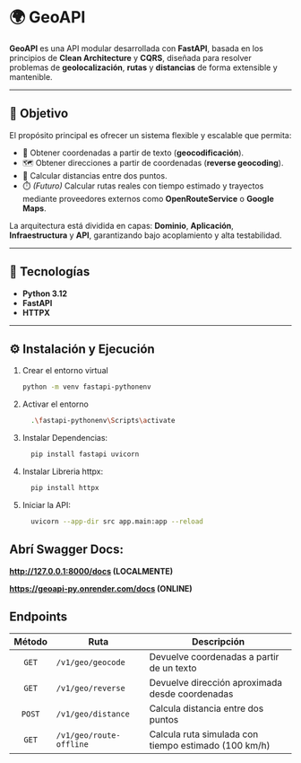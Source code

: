 # 🌍 GeoAPI

**GeoAPI** es una API modular desarrollada con **FastAPI**, basada en los principios de **Clean Architecture** y **CQRS**, diseñada para resolver problemas de **geolocalización**, **rutas** y **distancias** de forma extensible y mantenible.

---

## 🚀 Objetivo

El propósito principal es ofrecer un sistema flexible y escalable que permita:

- 📍 Obtener coordenadas a partir de texto (**geocodificación**).  
- 🗺️ Obtener direcciones a partir de coordenadas (**reverse geocoding**).  
- 📏 Calcular distancias entre dos puntos.  
- ⏱️ *(Futuro)* Calcular rutas reales con tiempo estimado y trayectos mediante proveedores externos como **OpenRouteService** o **Google Maps**.  

La arquitectura está dividida en capas: **Dominio**, **Aplicación**, **Infraestructura** y **API**, garantizando bajo acoplamiento y alta testabilidad.

---

## 🧮 Tecnologías

- **Python 3.12**
- **FastAPI**
- **HTTPX**

---

## ⚙️ Instalación y Ejecución

1. Crear el entorno virtual  
   ```bash
   python -m venv fastapi-pythonenv
2. Activar el entorno
   ```bash
     .\fastapi-pythonenv\Scripts\activate
3. Instalar Dependencias:
   ```bash
     pip install fastapi uvicorn
4. Instalar Libreria httpx:
   ```bash
     pip install httpx
5. Iniciar la API:
   ```bash
     uvicorn --app-dir src app.main:app --reload
## Abrí Swagger Docs:

**http://127.0.0.1:8000/docs (LOCALMENTE)**

**https://geoapi-py.onrender.com/docs (ONLINE)**

## Endpoints

| Método | Ruta                    | Descripción                                      |
| :-----: | ----------------------- | ------------------------------------------------ |
| `GET`   | `/v1/geo/geocode`       | Devuelve coordenadas a partir de un texto        |
| `GET`   | `/v1/geo/reverse`       | Devuelve dirección aproximada desde coordenadas  |
| `POST`  | `/v1/geo/distance`      | Calcula distancia entre dos puntos             |
| `GET`   | `/v1/geo/route-offline` | Calcula ruta simulada con tiempo estimado (100 km/h) |


